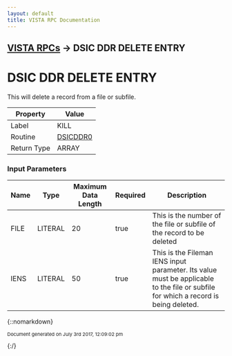 ```yaml
---
layout: default
title: VISTA RPC Documentation
---
```


## [VISTA RPCs](TableOfContents) &#8594; DSIC DDR DELETE ENTRY
# DSIC DDR DELETE ENTRY

This will delete a record from a file or subfile.

Property | Value
--- | ---
Label | KILL
Routine | [DSICDDR0](http://code.osehra.org/dox/Routine_DSICDDR0_source.html)
Return Type | ARRAY


### Input Parameters

Name | Type | Maximum Data Length | Required | Description
--- | --- | --- | --- | ---
FILE | LITERAL | 20 | true | This is the number of the file or subfile of the record to be deleted
IENS | LITERAL | 50 | true | This is the Fileman IENS input parameter.  Its value must be applicable to the file or subfile for which a record is being deleted.



{::nomarkdown} <br/><p style="font-size: 11px">Document generated on July 3rd 2017, 12:09:02 pm</p>{:/}